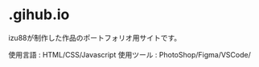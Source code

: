 # .gihub.io

izu88が制作した作品のポートフォリオ用サイトです。

使用言語 : HTML/CSS/Javascript
使用ツール : PhotoShop/Figma/VSCode/
